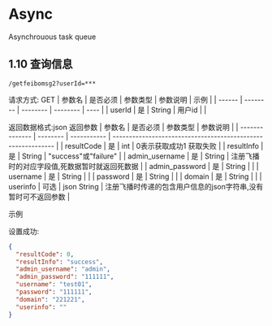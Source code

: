 # Async
Asynchrouous task queue
## <a id ="379a3e8f5ebf32448aadf437a8427f78" name="379a3e8f5ebf32448aadf437a8427f78"></a> 1.10 查询信息

    /getfeibomsg2?userId=***

请求方式: GET
| 参数名 | 是否必须 | 参数类型 | 参数说明 | 示例 |
| ------ | -------- | -------- | -------- | ---- |
| userId | 是       | String   | 用户id   |      |

返回数据格式:json
返回参数
| 参数名          | 是否必须 | 参数类型    | 参数说明                                                     |
| -------------- | -------- | ----------- | ------------------------------------------------------------ |
| resultCode     | 是       | int         | 0表示获取成功1 获取失败                                      |
| resultInfo     | 是       | String      | "success"或"failure"                                         |
| admin_username | 是       | String      | 注册飞播时的对应字段值,死数据暂时就返回死数据                |
| admin_password | 是       | String      |                                                              |
| username       | 是       | String      |                                                              |
| password       | 是       | String      |                                                              |
| domain         | 是       | String      |                                                              |
| userinfo       | 可选     | json String | 注册飞播时传递的包含用户信息的json字符串,没有暂时可不返回参数 |

示例

设置成功:

```json
{
  "resultCode": 0,
  "resultInfo": "success",
  "admin_username": "admin",
  "admin_password": "111111",
  "username": "test01",
  "password": "111111",
  "domain": "221221",
  "userinfo": ""
}
```
